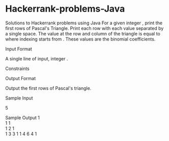 # Hackerrank-problems-Java
Solutions to Hackerrank problems using Java
For a given integer , print the first rows of Pascal's Triangle. Print each row with each value separated by a single space. The value at the row and column of the triangle is equal to where indexing starts from . These values are the binomial coefficients.


Input Format

A single line of input, integer .

Constraints

Output Format

Output the first rows of Pascal's triangle.

Sample Input

5 

Sample Output
1  
1 1  
1 2 1  
1 3 3 1 
1 4 6 4 1
